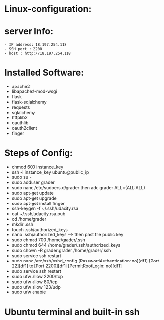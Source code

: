 # Linux-configuration:
# server Info:
    - IP address: 18.197.254.118
    - SSH port : 2200
    - host : http://18.197.254.118

# Installed Software:
   - apache2
   - libapache2-mod-wsgi
   - flask
   - flask-sqlalchemy
   - requests
   - sqlalchemy
   - httplib2
   - oauthlib
   - oauth2client
   - finger

# Steps of Config:
  - chmod 600 instance_key
  - ssh -i instance_key ubuntu@public_ip
  - sudo su -
  - sudo adduser grader
  - sudo nano /etc/sudoers.d/grader
     then add grader ALL=(ALL:ALL)
  - sudo apt-get update
  - sudo apt-get upgrade
  - sudo apt-get install finger
  - ssh-keygen -f ~/.ssh/udacity.rsa
  - cat ~/.ssh/udacity.rsa.pub
  - cd /home/grader
  - mkdir .ssh
  - touch .ssh/authorized_keys
  - nano .ssh/authorized_keys --> then past the public key
  - sudo chmod 700 /home/grader/.ssh
  - sudo chmod 644 /home/grader/.ssh/authorized_keys
  - sudo chown -R grader:grader /home/grader/.ssh
  - sudo service ssh restart
  - sudo nano /etc/ssh/sshd_config
    [PasswordAuthentication: no][df1]
    [Port 22][df1] to [Port 2200][df1]
    [PermitRootLogin: no][df1]
  - sudo service ssh restart
  - sudo ufw allow 2200/tcp
  -  sudo ufw allow 80/tcp 
  - sudo ufw allow 123/udp
  - sudo ufw enable
  #  Ubuntu terminal and built-in ssh
